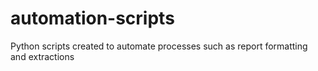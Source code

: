 # automation-scripts
Python scripts created to automate processes such as report formatting and extractions
